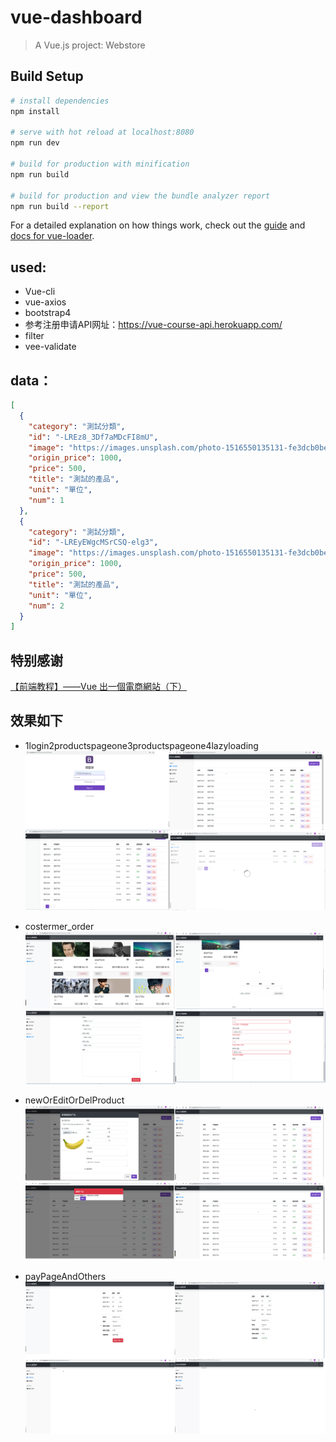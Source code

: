 # vue-dashboard

> A Vue.js project: Webstore   


## Build Setup

``` bash
# install dependencies
npm install

# serve with hot reload at localhost:8080
npm run dev

# build for production with minification
npm run build

# build for production and view the bundle analyzer report
npm run build --report
```

For a detailed explanation on how things work, check out the [guide](http://vuejs-templates.github.io/webpack/) and [docs for vue-loader](http://vuejs.github.io/vue-loader).


## used:
* Vue-cli
* vue-axios
* bootstrap4
* 参考注册申请API网址：https://vue-course-api.herokuapp.com/
* filter
* vee-validate

## data：   
```json
[
  {
    "category": "測試分類",
    "id": "-LREz8_3Df7aMDcFI8mU",
    "image": "https://images.unsplash.com/photo-1516550135131-fe3dcb0bedc7?ixlib=rb-0.3.5&ixid=eyJhcHBfaWQiOjEyMDd9&s=621e8231a4e714c2e85f5acbbcc6a730&auto=format&fit=crop&w=1352&q=80",
    "origin_price": 1000,
    "price": 500,
    "title": "測試的產品",
    "unit": "單位",
    "num": 1
  },
  {
    "category": "測試分類",
    "id": "-LREyEWgcMSrCSQ-elg3",
    "image": "https://images.unsplash.com/photo-1516550135131-fe3dcb0bedc7?ixlib=rb-0.3.5&ixid=eyJhcHBfaWQiOjEyMDd9&s=621e8231a4e714c2e85f5acbbcc6a730&auto=format&fit=crop&w=1352&q=80",
    "origin_price": 1000,
    "price": 500,
    "title": "測試的產品",
    "unit": "單位",
    "num": 2
  }
]
```

## 特别感谢
[【前端教程】——Vue 出一個電商網站（下）](https://www.bilibili.com/video/av35541119)

## 效果如下
* 1login2productspageone3productspageone4lazyloading
![1login2productspageone3productspageone4lazyloading](effectPictures/1login2productspageone3productspageone4lazyloading.png)   

* costermer_order
![costermer_order](effectPictures/costermer_order.png)   

* newOrEditOrDelProduct
![newOrEditOrDelProduct](effectPictures/newOrEditOrDelProduct.png)   

* payPageAndOthers
![payPageAndOthers](effectPictures/paypageAndOthers.png)   